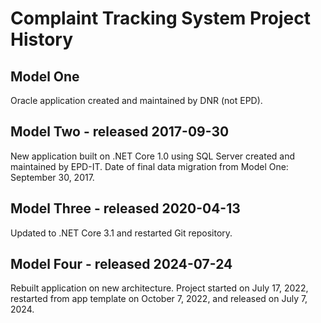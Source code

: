 # Complaint Tracking System Project History

## Model One

Oracle application created and maintained by DNR (not EPD).

## Model Two - released 2017-09-30

New application built on .NET Core 1.0 using SQL Server created and maintained by EPD-IT. Date of final data migration from Model One: September 30, 2017.

## Model Three - released 2020-04-13

Updated to .NET Core 3.1 and restarted Git repository.

## Model Four - released 2024-07-24

Rebuilt application on new architecture. Project started on July 17, 2022, restarted from app template on October 7, 2022, and released on July 7, 2024.
